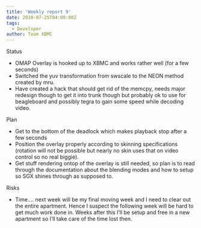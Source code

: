 ```yaml
---
title: 'Weekly report 9'
date: 2010-07-25T04:00:00Z
tags:
  - Developer
author: Team XBMC
---
```

Status

 
 * OMAP Overlay is hooked up to XBMC and works rather well (for a few seconds)
 * Switched the yuv transformation from swscale to the NEON method created by mru.
 * Have created a hack that should get rid of the memcpy, needs major redesign though to get it into trunk though but probably ok to use for beagleboard and possibly tegra to gain some speed while decoding video.
 
 Plan

 
 * Get to the bottom of the deadlock which makes playback stop after a few seconds
 * Position the overlay properly according to skinning specifications (rotation will not be possible but nearly no skin uses that on video control so no real biggie).
 * Get stuff rendering ontop of the overlay is still needed, so plan is to read through the documentation about the blending modes and how to setup so SGX shines through as supposed to.
 
 Risks

 
 * Time…. next week will be my final moving week and I need to clear out the entire apartment. Hence I suspect the following week will be hard to get much work done in. Weeks after this I’ll be setup and free in a new apartment so I’ll take care of the time lost then.
 
 